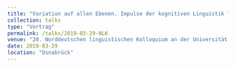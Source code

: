 ```yaml
---
title: "Variation auf allen Ebenen. Impulse der kognitiven Linguistik für die Betrachtung regionaler Variation"
collection: talks
type: "Vortrag"
permalink: /talks/2019-03-29-NLK
venue: "20. Norddeutschen linguistischen Kolloquium an der Universität Osnabrück"
date: 2019-03-29
location: "Osnabrück"
---
```

